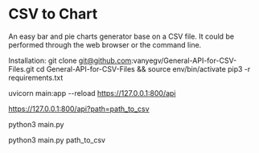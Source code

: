 # CSV to Chart

An easy bar and pie charts generator base on a CSV file.
It could be performed through the web browser or the command line.

Installation:
git clone git@github.com:vanyegv/General-API-for-CSV-Files.git
cd General-API-for-CSV-Files && source env/bin/activate
pip3 -r requirements.txt

uvicorn main:app --reload
https://127.0.0.1:800/api

https://127.0.0.1:800/api?path=path_to_csv

python3 main.py

python3 main.py path_to_csv